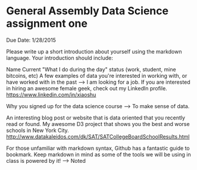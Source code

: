 # General Assembly Data Science assignment one

Due Date: 1/28/2015

Please write up a short introduction about yourself using the markdown language. Your introduction should include:

Name
Current "What I do during the day" status (work, student, mine bitcoins, etc)
A few examples of data you're interested in working with, or have worked with in the past
--> I am looking for a job. If you are interested in hiring an awesome female geek, check out my LinkedIn profile. 
https://www.linkedin.com/in/xiaoshu


Why you signed up for the data science course
--> To make sense of data. 


An interesting blog post or website that is data oriented that you recently read or found.
My awesome D3 project that shows you the best and worse schools in New York City. 
http://www.datakaleidos.com/dk/SAT/SATCollegeBoardSchoolResults.html

For those unfamiliar with markdown syntax, Github has a fantastic guide to bookmark. Keep markdown in mind as some of the tools we will be using in class is powered by it!
--> Noted